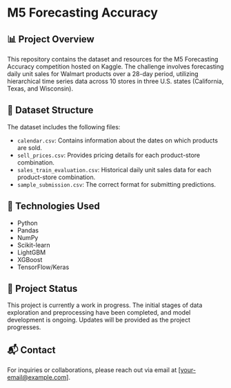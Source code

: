 # M5 Forecasting Accuracy

## 📊 Project Overview

This repository contains the dataset and resources for the M5 Forecasting Accuracy competition hosted on Kaggle. The challenge involves forecasting daily unit sales for Walmart products over a 28-day period, utilizing hierarchical time series data across 10 stores in three U.S. states (California, Texas, and Wisconsin).

## 📁 Dataset Structure

The dataset includes the following files:

- `calendar.csv`: Contains information about the dates on which products are sold.
- `sell_prices.csv`: Provides pricing details for each product-store combination.
- `sales_train_evaluation.csv`: Historical daily unit sales data for each product-store combination.
- `sample_submission.csv`: The correct format for submitting predictions.

## 🔧 Technologies Used

- Python
- Pandas
- NumPy
- Scikit-learn
- LightGBM
- XGBoost
- TensorFlow/Keras

## 🚧 Project Status

This project is currently a work in progress. The initial stages of data exploration and preprocessing have been completed, and model development is ongoing. Updates will be provided as the project progresses.

## 📬 Contact

For inquiries or collaborations, please reach out via email at [your-email@example.com].

